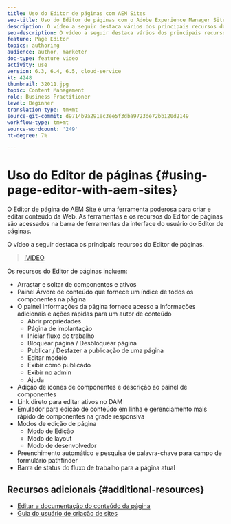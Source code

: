 ```yaml
---
title: Uso do Editor de páginas com AEM Sites
seo-title: Uso do Editor de páginas com o Adobe Experience Manager Sites
description: O vídeo a seguir destaca vários dos principais recursos do editor de Sites da interface de toque no Adobe Experience Manager.
seo-description: O vídeo a seguir destaca vários dos principais recursos do editor de Sites da interface de toque no Adobe Experience Manager.
feature: Page Editor
topics: authoring
audience: author, marketer
doc-type: feature video
activity: use
version: 6.3, 6.4, 6.5, cloud-service
kt: 4248
thumbnail: 32011.jpg
topic: Content Management
role: Business Practitioner
level: Beginner
translation-type: tm+mt
source-git-commit: d9714b9a291ec3ee5f3dba9723de72bb120d2149
workflow-type: tm+mt
source-wordcount: '249'
ht-degree: 7%

---
```



# Uso do Editor de páginas {#using-page-editor-with-aem-sites}

O Editor de página do AEM Site é uma ferramenta poderosa para criar e editar conteúdo da Web. As ferramentas e os recursos do Editor de páginas são acessados na barra de ferramentas da interface do usuário do Editor de páginas.

O vídeo a seguir destaca os principais recursos do Editor de páginas.

>[!VIDEO](https://video.tv.adobe.com/v/32011?quality=12&learn=on)

Os recursos do Editor de páginas incluem:

* Arrastar e soltar de componentes e ativos
* Painel Árvore de conteúdo que fornece um índice de todos os componentes na página
* O painel Informações da página fornece acesso a informações adicionais e ações rápidas para um autor de conteúdo
   * Abrir propriedades
   * Página de implantação
   * Iniciar fluxo de trabalho
   * Bloquear página / Desbloquear página
   * Publicar / Desfazer a publicação de uma página
   * Editar modelo
   * Exibir como publicado
   * Exibir no admin
   * Ajuda
* Adição de ícones de componentes e descrição ao painel de componentes
* Link direto para editar ativos no DAM
* Emulador para edição de conteúdo em linha e gerenciamento mais rápido de componentes na grade responsiva
* Modos de edição de página
   * Modo de Edição
   * Modo de layout
   * Modo de desenvolvedor
* Preenchimento automático e pesquisa de palavra-chave para campo de formulário pathfinder
* Barra de status do fluxo de trabalho para a página atual

## Recursos adicionais {#additional-resources}

* [Editar a documentação do conteúdo da página](https://docs.adobe.com/content/help/en/experience-manager-65/authoring/authoring/editing-content.html)
* [Guia do usuário de criação de sites](https://docs.adobe.com/content/help/en/experience-manager-65/authoring/home.html)
